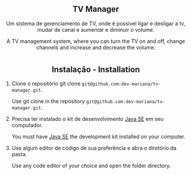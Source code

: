 # <h2 align="center">TV Manager</h1>

<p align="center">Um sistema de gerenciamento de TV, onde é possível ligar e desligar a tv, mudar de canal e aumentar e diminuir o volume.</p>
<p align="center">A TV management system, where you can turn the TV on and off, change channels and increase and decrease the volume.</p>

# <h2 align="center">Instalação - Installation</h2>

1. Clone o repositório git clone `git@github.com:dev-mariana/tv-manager.git`. 

   Use git clone in the repository `git@github.com:dev-mariana/tv-manager.git`.
   
2. Precisa ter instalado o kit de desenvolvimento [Java SE](https://www.oracle.com/br/java/technologies/javase/javase-jdk8-downloads.html) em seu computador. 

   You must have [Java SE](https://www.oracle.com/br/java/technologies/javase/javase-jdk8-downloads.html) the development kit installed on your computer. 

3. Use algum editor de código de sua preferência e abra o diretório da pasta.

   Use any code editor of your choice and open the folder directory.
